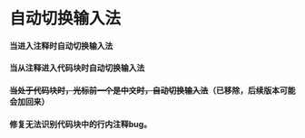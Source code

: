 # 自动切换输入法

#### 当进入注释时自动切换输入法

#### 当从注释进入代码块时自动切换输入法

#### ~~当处于代码块时，光标前一个是中文时，自动切换输入法~~（已移除，后续版本可能会加回来）

#### 修复无法识别代码块中的行内注释bug。
